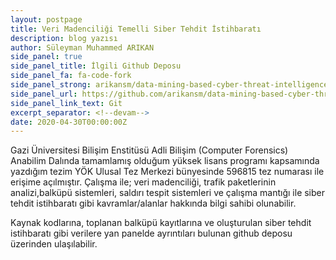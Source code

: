 ```yaml
---
layout: postpage
title: Veri Madenciliği Temelli Siber Tehdit İstihbaratı
description: blog yazısı
author: Süleyman Muhammed ARIKAN
side_panel: true
side_panel_title: İlgili Github Deposu
side_panel_fa: fa-code-fork
side_panel_strong: arikansm/data-mining-based-cyber-threat-intelligence
side_panel_url: https://github.com/arikansm/data-mining-based-cyber-threat-intelligence
side_panel_link_text: Git
excerpt_separator: <!--devam-->
date: 2020-04-30T00:00:00Z
---
```


Gazi Üniversitesi Bilişim Enstitüsü Adli Bilişim (Computer Forensics) Anabilim Dalında tamamlamış olduğum yüksek lisans programı kapsamında yazdığım tezim YÖK Ulusal Tez Merkezi bünyesinde 596815 tez numarası ile erişime açılmıştır. Çalışma ile; veri madenciliği, trafik paketlerinin analizi,balküpü sistemleri, saldırı tespit sistemleri ve çalışma mantığı ile siber tehdit istihbaratı gibi kavramlar/alanlar hakkında bilgi sahibi olunabilir.
<!--devam-->

Kaynak kodlarına, toplanan balküpü kayıtlarına ve oluşturulan siber tehdit istihbaratı gibi verilere yan panelde ayrıntıları bulunan github deposu üzerinden ulaşılabilir.
